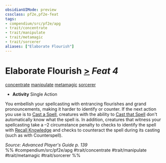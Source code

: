 ```yaml
---
obsidianUIMode: preview
cssclass: pf2e,pf2e-feat
tags:
- compendium/src/pf2e/apg
- trait/concentrate
- trait/manipulate
- trait/metamagic
- trait/sorcerer
aliases: ["Elaborate Flourish"]
---
```

# Elaborate Flourish  [>](../../Rules/core-rulebook/chapter-9-playing-the-game.md#Actions "Single Action") *Feat 4*  
[concentrate](../../Rules/traits/concentrate.md)  [manipulate](../../Rules/traits/manipulate.md)  [metamagic](../../Rules/traits/metamagic.md)  [sorcerer](../../Rules/traits/sorcerer.md)  

- **Activity** Single Action

You embellish your spellcasting with entrancing flourishes and grand pronouncements, making it harder to identify or counter. If the next action you use is to [Cast a Spell](../../Rules/actions/cast-a-spell.md), creatures with the ability to [Cast that Spell](../../Rules/actions/cast-a-spell.md) don't automatically know what the spell is. In addition, creatures that witness your spellcasting take a –2 circumstance penalty to checks to identify the spell with [Recall Knowledge](../../Rules/actions/recall-knowledge.md) and checks to counteract the spell during its casting (such as with Counterspell).

*Source: Advanced Player's Guide p. 139*  
%% #compendium/src/pf2e/apg #trait/concentrate #trait/manipulate #trait/metamagic #trait/sorcerer %%